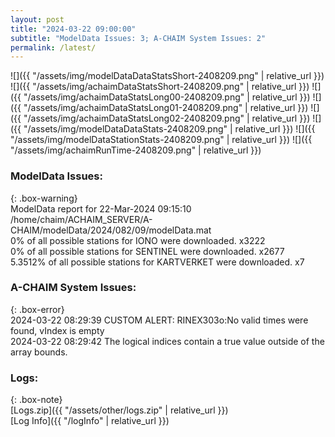```yaml
---
layout: post
title: "2024-03-22 09:00:00"
subtitle: "ModelData Issues: 3; A-CHAIM System Issues: 2"
permalink: /latest/
---
```


![]({{ "/assets/img/modelDataDataStatsShort-2408209.png" | relative_url }})
![]({{ "/assets/img/achaimDataStatsShort-2408209.png" | relative_url }})
![]({{ "/assets/img/achaimDataStatsLong00-2408209.png" | relative_url }})
![]({{ "/assets/img/achaimDataStatsLong01-2408209.png" | relative_url }})
![]({{ "/assets/img/achaimDataStatsLong02-2408209.png" | relative_url }})
![]({{ "/assets/img/modelDataDataStats-2408209.png" | relative_url }})
![]({{ "/assets/img/modelDataStationStats-2408209.png" | relative_url }})
![]({{ "/assets/img/achaimRunTime-2408209.png" | relative_url }})


### ModelData Issues:  
  
{: .box-warning}  
 ModelData report for 22-Mar-2024 09:15:10   
 /home/chaim/ACHAIM_SERVER/A-CHAIM/modelData/2024/082/09/modelData.mat   
 0% of all possible stations for IONO were downloaded. x3222   
 0% of all possible stations for SENTINEL were downloaded. x2677   
 5.3512% of all possible stations for KARTVERKET were downloaded. x7   
  
### A-CHAIM System Issues:  
  
{: .box-error}  
2024-03-22 08:29:39 CUSTOM ALERT: RINEX303o:No valid times were found, vIndex is empty  
2024-03-22 08:29:42 The logical indices contain a true value outside of the array bounds.  

### Logs:  
  
{: .box-note}  
[Logs.zip]({{ "/assets/other/logs.zip" | relative_url }})  
[Log Info]({{ "/logInfo" | relative_url }})  
